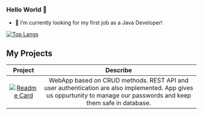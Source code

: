 ### Hello World 👋

- 🔭 I’m currently looking for my first job as a Java Developer!

[![Top Langs](https://github-readme-stats.vercel.app/api/top-langs/?username=KubaTworek&layout=compact)](https://github.com/anuraghazra/github-readme-stats)
## My Projects

Project                    |  Describe
:-------------------------:|:-------------------------:
[![Readme Card](https://github-readme-stats.vercel.app/api/pin/?username=KubaTworek&repo=Password-Manager-MVC-REST)](https://github.com/KubaTworek/Password-Manager-MVC-REST)  |  WebApp based on CRUD methods. REST API and user authentication are also implemented. App gives us oppurtunity to manage our passwords and keep them safe in database. 



